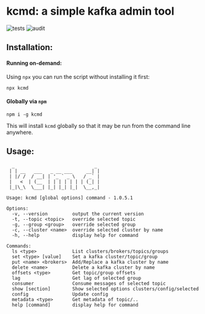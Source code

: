 # kcmd: a simple kafka admin tool

![tests](https://github.com/cengler/k/actions/workflows/test.yml/badge.svg)
![audit](https://github.com/cengler/k/actions/workflows/audit.yml/badge.svg)

## Installation:

#### Running on-demand:

Using `npx` you can run the script without installing it first:

    npx kcmd

#### Globally via `npm`

    npm i -g kcmd

This will install `kcmd` globally so that it may be run from the command line anywhere.

## Usage:
```
  _                             _ 
 | | __   ___   _ __ ___     __| |
 | |/ /  / __| | '_ ` _ \   / _` |
 |   <  | (__  | | | | | | | (_| |
 |_|\_\  \___| |_| |_| |_|  \__,_|
                                   
Usage: kcmd [global options] command - 1.0.5.1

Options:
  -v, --version         output the current version
  -t, --topic <topic>   override selected topic
  -g, --group <group>   override selected group
  -c, --cluster <name>  override selected cluster by name
  -h, --help            display help for command

Commands:
  ls <type>             List clusters/brokers/topics/groups
  set <type> [value]    Set a kafka cluster/topic/group
  put <name> <brokers>  Add/Replace a kafka cluster by name
  delete <name>         Delete a kafka cluster by name
  offsets <type>        Get topic/group offsets
  lag                   Get lag of selected group
  consumer              Consume messages of selected topic
  show [section]        Show selected options clusters/config/selected
  config                Update config
  metadata <type>       Get metadata of topic/..
  help [command]        display help for command

```

